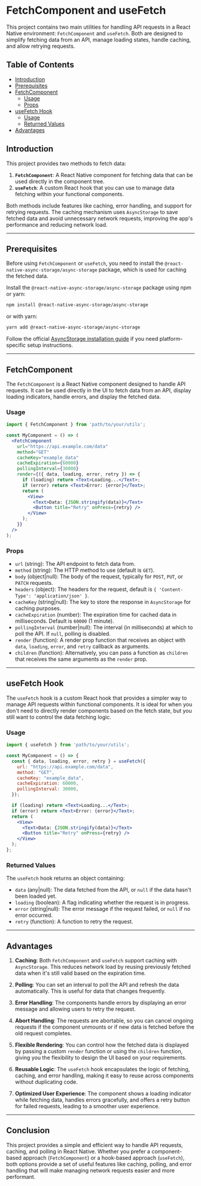
# FetchComponent and useFetch

This project contains two main utilities for handling API requests in a React Native environment: `FetchComponent` and `useFetch`. Both are designed to simplify fetching data from an API, manage loading states, handle caching, and allow retrying requests.

## Table of Contents

- [Introduction](#introduction)
- [Prerequisites](#prerequisites)
- [FetchComponent](#fetchcomponent)
  - [Usage](#usage)
  - [Props](#props)
- [useFetch Hook](#usefetch-hook)
  - [Usage](#usage-1)
  - [Returned Values](#returned-values)
- [Advantages](#advantages)

## Introduction

This project provides two methods to fetch data:

1. **`FetchComponent`**: A React Native component for fetching data that can be used directly in the component tree.
2. **`useFetch`**: A custom React hook that you can use to manage data fetching within your functional components.

Both methods include features like caching, error handling, and support for retrying requests. The caching mechanism uses `AsyncStorage` to save fetched data and avoid unnecessary network requests, improving the app's performance and reducing network load.

---

## Prerequisites

Before using `FetchComponent` or `useFetch`, you need to install the `@react-native-async-storage/async-storage` package, which is used for caching the fetched data.

Install the `@react-native-async-storage/async-storage` package using npm or yarn:

```bash
npm install @react-native-async-storage/async-storage
```

or with yarn:

```bash
yarn add @react-native-async-storage/async-storage
```

Follow the official [AsyncStorage installation guide](https://react-native-async-storage.github.io/async-storage/docs/install/) if you need platform-specific setup instructions.

---

## FetchComponent

The `FetchComponent` is a React Native component designed to handle API requests. It can be used directly in the UI to fetch data from an API, display loading indicators, handle errors, and display the fetched data.

### Usage

```jsx
import { FetchComponent } from 'path/to/your/utils';

const MyComponent = () => (
  <FetchComponent
    url="https://api.example.com/data"
    method="GET"
    cacheKey="example_data"
    cacheExpiration={60000}
    pollingInterval={30000}
    render={({ data, loading, error, retry }) => {
      if (loading) return <Text>Loading...</Text>;
      if (error) return <Text>Error: {error}</Text>;
      return (
        <View>
          <Text>Data: {JSON.stringify(data)}</Text>
          <Button title="Retry" onPress={retry} />
        </View>
      );
    }}
  />
);
```

### Props

- `url` (string): The API endpoint to fetch data from.
- `method` (string): The HTTP method to use (default is `GET`).
- `body` (object|null): The body of the request, typically for `POST`, `PUT`, or `PATCH` requests.
- `headers` (object): The headers for the request, default is `{ 'Content-Type': 'application/json' }`.
- `cacheKey` (string|null): The key to store the response in `AsyncStorage` for caching purposes.
- `cacheExpiration` (number): The expiration time for cached data in milliseconds. Default is `60000` (1 minute).
- `pollingInterval` (number|null): The interval (in milliseconds) at which to poll the API. If `null`, polling is disabled.
- `render` (function): A render prop function that receives an object with `data`, `loading`, `error`, and `retry` callback as arguments.
- `children` (function): Alternatively, you can pass a function as `children` that receives the same arguments as the `render` prop.

---

## useFetch Hook

The `useFetch` hook is a custom React hook that provides a simpler way to manage API requests within functional components. It is ideal for when you don't need to directly render components based on the fetch state, but you still want to control the data fetching logic.

### Usage

```jsx
import { useFetch } from 'path/to/your/utils';

const MyComponent = () => {
  const { data, loading, error, retry } = useFetch({
    url: "https://api.example.com/data",
    method: "GET",
    cacheKey: "example_data",
    cacheExpiration: 60000,
    pollingInterval: 30000,
  });

  if (loading) return <Text>Loading...</Text>;
  if (error) return <Text>Error: {error}</Text>;
  return (
    <View>
      <Text>Data: {JSON.stringify(data)}</Text>
      <Button title="Retry" onPress={retry} />
    </View>
  );
};
```

### Returned Values

The `useFetch` hook returns an object containing:

- `data` (any|null): The data fetched from the API, or `null` if the data hasn't been loaded yet.
- `loading` (boolean): A flag indicating whether the request is in progress.
- `error` (string|null): The error message if the request failed, or `null` if no error occurred.
- `retry` (function): A function to retry the request.

---

## Advantages

1. **Caching**: Both `FetchComponent` and `useFetch` support caching with `AsyncStorage`. This reduces network load by reusing previously fetched data when it's still valid based on the expiration time.

2. **Polling**: You can set an interval to poll the API and refresh the data automatically. This is useful for data that changes frequently.

3. **Error Handling**: The components handle errors by displaying an error message and allowing users to retry the request.

4. **Abort Handling**: The requests are abortable, so you can cancel ongoing requests if the component unmounts or if new data is fetched before the old request completes.

5. **Flexible Rendering**: You can control how the fetched data is displayed by passing a custom `render` function or using the `children` function, giving you the flexibility to design the UI based on your requirements.

6. **Reusable Logic**: The `useFetch` hook encapsulates the logic of fetching, caching, and error handling, making it easy to reuse across components without duplicating code.

7. **Optimized User Experience**: The component shows a loading indicator while fetching data, handles errors gracefully, and offers a retry button for failed requests, leading to a smoother user experience.

---

## Conclusion

This project provides a simple and efficient way to handle API requests, caching, and polling in React Native. Whether you prefer a component-based approach (`FetchComponent`) or a hook-based approach (`useFetch`), both options provide a set of useful features like caching, polling, and error handling that will make managing network requests easier and more performant.
